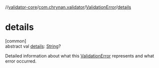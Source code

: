 //[validator-core](../../../index.md)/[com.chrynan.validator](../index.md)/[ValidationError](index.md)/[details](details.md)

# details

[common]\
abstract val [details](details.md): [String](https://kotlinlang.org/api/latest/jvm/stdlib/kotlin/-string/index.html)?

Detailed information about what this [ValidationError](index.md) represents and what error occurred.
